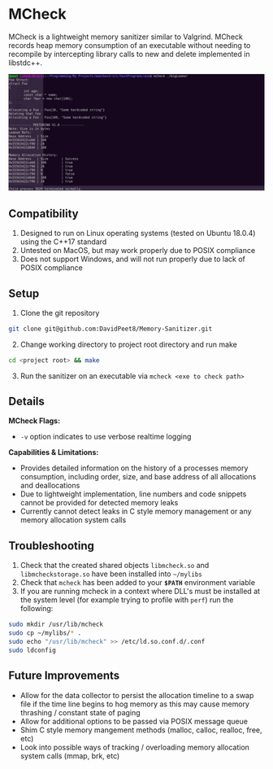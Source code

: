 


# MCheck
MCheck is a lightweight memory sanitizer similar to Valgrind. MCheck records heap memory consumption of an executable without needing to recompile by intercepting library calls to new and delete implemented in libstdc++. 

![screenshot](img/mcheck.png "Leak check")

## Compatibility
1) Designed to run on Linux operating systems (tested on Ubuntu 18.0.4) using the C++17 standard
2) Untested on MacOS, but may work properly due to POSIX compliance
3) Does not support Windows, and will not run properly due to lack of POSIX compliance

## Setup
1) Clone the git repository 
```bash 
git clone git@github.com:DavidPeet8/Memory-Sanitizer.git
```
2) Change working directory to project root directory and run make 
```bash
cd <project root> && make
```
3) Run the sanitizer on an executable via `mcheck <exe to check path>`

## Details
**MCheck Flags:**
- `-v` option indicates to use verbose realtime logging

**Capabilities & Limitations:**
- Provides detailed information on the history of a processes memory consumption, including order, size, and base address of all allocations and deallocations
- Due to lightweight implementation, line numbers and code snippets cannot be provided for detected memory leaks
- Currently cannot detect leaks in C style memory management or any memory allocation system calls

## Troubleshooting
1) Check that the created shared objects `libmcheck.so` and `libmcheckstorage.so` have been installed into `~/mylibs`
2) Check that  `mcheck` has been added to your **`$PATH`** environment variable
3) If you are running mcheck in a context where DLL's must be installed at the system level (for example trying to profile with `perf`) run the following:
```bash
sudo mkdir /usr/lib/mcheck
sudo cp ~/mylibs/* .
sudo echo "/usr/lib/mcheck" >> /etc/ld.so.conf.d/.conf
sudo ldconfig  
```

## Future Improvements
- Allow for the data collector to persist the allocation timeline to a swap file if the time line begins to hog memory as this may cause memory thrashing / constant state of paging
- Allow for additional options to be passed via POSIX message queue
- Shim C style memory mangement methods (malloc, calloc, realloc, free, etc)
- Look into possible ways of tracking / overloading memory allocation system calls (mmap, brk, etc)
